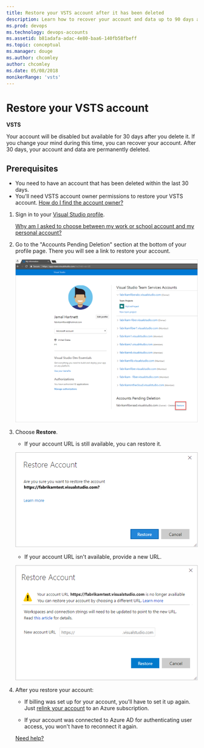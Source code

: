 ```yaml
---
title: Restore your VSTS account after it has been deleted
description: Learn how to recover your account and data up to 90 days after it has been deleted, performed with account owner permissions
ms.prod: devops
ms.technology: devops-accounts
ms.assetid: b81adafa-adac-4e80-baa6-140fb58fbeff
ms.topic: conceptual
ms.manager: douge
ms.author: chcomley
author: chcomley
ms.date: 05/08/2018
monikerRange: 'vsts'
---
```

# Restore your VSTS account

**VSTS**

Your account will be disabled but available for 30 days after you delete it.
If you change your mind during this time, you can recover your account.
After 30 days, your account and data are permanently deleted.

## Prerequisites

* You need to have an account that has been deleted within the last 30 days.
* You'll need VSTS account owner permissions to restore your VSTS account. [How do I find the account owner?](faq-delete-restore-vsts-account.md#find-owner)

1.	Sign in to your [Visual Studio profile](https://app.vsaex.visualstudio.com/profile/view).

	[Why am I asked to choose between my work or school account and my personal account?](faq-delete-restore-vsts-account.md#ChooseOrgAcctMSAcct)

2.  Go to the "Accounts Pending Deletion" section at the bottom of your profile page. There you will see a link to restore your account.

    ![Restore your deleted account](_img/delete-organization/restore-organization.png)

3. Choose **Restore**.

	*	If your account URL is still available, you can restore it.

    ![Confirm restoring your account](_img/delete-organization/restore-confirm.png)

	*	If your account URL isn't available, provide a new URL.

      ![Rename your deleted account](_img/delete-organization/rename-deleted-organization.png)

4.  After you restore your account:

    *	If billing was set up for your account, you'll have to set it up again. Just [relink your account](../../billing/set-up-billing-for-your-organization-vs.md) to an Azure subscription.

    *   If your account was connected to Azure AD for authenticating user access, you won't have to reconnect it again.

    [Need help?](faq-delete-restore-vsts-account.md#get-support)


